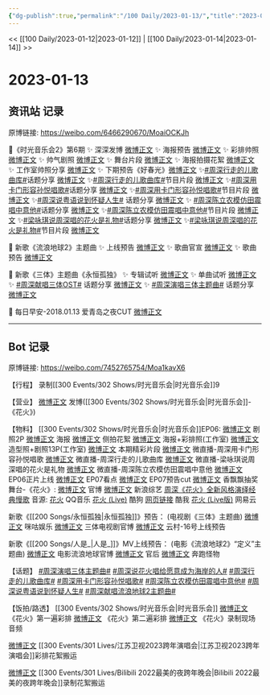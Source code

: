 ```yaml
---
{"dg-publish":true,"permalink":"/100 Daily/2023-01-13/","title":"2023-01-13","created":"2023-01-14T14:58:58.000+08:00","updated":"2023-04-11T14:46:32.000+08:00"}
---
```



<< [[100 Daily/2023-01-12\|2023-01-12]] | [[100 Daily/2023-01-14\|2023-01-14]] >>

# 2023-01-13

## 资讯站 记录

原博链接: https://weibo.com/6466290670/MoaiOCKJh

💫《时光音乐会2》第6期
✨ 深深发博 [微博正文](https://m.weibo.cn/6466290670/4857543611122435)
✨ 海报预告 [微博正文](https://m.weibo.cn/6466290670/4857501432939733)
✨ 彩排帅照 [微博正文](https://m.weibo.cn/6466290670/4857530159467252)
✨ 帅气剧照 [微博正文](https://m.weibo.cn/6466290670/4857453948178889)
✨ 舞台片段 [微博正文](https://m.weibo.cn/6466290670/4857535255546101)
✨ 海报拍摄花絮 [微博正文](https://m.weibo.cn/6466290670/4857515646649422)
✨ 工作室帅照分享 [微博正文](https://m.weibo.cn/6466290670/4857560391491651)
✨ 下期预告《好春光》[微博正文](https://m.weibo.cn/6466290670/4857553261953694)
✨[#周深行走的儿歌曲库#](https://s.weibo.com/weibo?q=%23%E5%91%A8%E6%B7%B1%E8%A1%8C%E8%B5%B0%E7%9A%84%E5%84%BF%E6%AD%8C%E6%9B%B2%E5%BA%93%23)话题分享 [微博正文](https://m.weibo.cn/6466290670/4857578133133167)
✨[#周深行走的儿歌曲库#](https://s.weibo.com/weibo?q=%23%E5%91%A8%E6%B7%B1%E8%A1%8C%E8%B5%B0%E7%9A%84%E5%84%BF%E6%AD%8C%E6%9B%B2%E5%BA%93%23)节目片段 [微博正文](https://m.weibo.cn/6466290670/4857542867425663)
✨[#周深用卡门形容孙悦唱歌#](https://s.weibo.com/weibo?q=%23%E5%91%A8%E6%B7%B1%E7%94%A8%E5%8D%A1%E9%97%A8%E5%BD%A2%E5%AE%B9%E5%AD%99%E6%82%A6%E5%94%B1%E6%AD%8C%23)话题分享
[微博正文](https://m.weibo.cn/6466290670/4857541399417900)
✨[#周深用卡门形容孙悦唱歌#](https://s.weibo.com/weibo?q=%23%E5%91%A8%E6%B7%B1%E7%94%A8%E5%8D%A1%E9%97%A8%E5%BD%A2%E5%AE%B9%E5%AD%99%E6%82%A6%E5%94%B1%E6%AD%8C%23)节目片段
[微博正文](https://m.weibo.cn/6466290670/4857542700177955)
✨[#周深说粤语说到怀疑人生#](https://s.weibo.com/weibo?q=%23%E5%91%A8%E6%B7%B1%E8%AF%B4%E7%B2%A4%E8%AF%AD%E8%AF%B4%E5%88%B0%E6%80%80%E7%96%91%E4%BA%BA%E7%94%9F%23) 话题分享
[微博正文](https://m.weibo.cn/6466290670/4857534400431284)
✨ [#周深陈立农模仿田震唱中意他#](https://s.weibo.com/weibo?q=%23%E5%91%A8%E6%B7%B1%E9%99%88%E7%AB%8B%E5%86%9C%E6%A8%A1%E4%BB%BF%E7%94%B0%E9%9C%87%E5%94%B1%E4%B8%AD%E6%84%8F%E4%BB%96%23)话题分享
[微博正文](https://m.weibo.cn/6466290670/4857539948446826)
✨[#周深陈立农模仿田震唱中意他#](https://s.weibo.com/weibo?q=%23%E5%91%A8%E6%B7%B1%E9%99%88%E7%AB%8B%E5%86%9C%E6%A8%A1%E4%BB%BF%E7%94%B0%E9%9C%87%E5%94%B1%E4%B8%AD%E6%84%8F%E4%BB%96%23)节目片段
[微博正文](https://m.weibo.cn/6466290670/4857542050060247)
✨[#梁咏琪说周深唱的花火是礼物#](https://s.weibo.com/weibo?q=%23%E6%A2%81%E5%92%8F%E7%90%AA%E8%AF%B4%E5%91%A8%E6%B7%B1%E5%94%B1%E7%9A%84%E8%8A%B1%E7%81%AB%E6%98%AF%E7%A4%BC%E7%89%A9%23)话题分享
[微博正文](https://m.weibo.cn/6466290670/4857540317284126)
✨[#梁咏琪说周深唱的花火是礼物#](https://s.weibo.com/weibo?q=%23%E6%A2%81%E5%92%8F%E7%90%AA%E8%AF%B4%E5%91%A8%E6%B7%B1%E5%94%B1%E7%9A%84%E8%8A%B1%E7%81%AB%E6%98%AF%E7%A4%BC%E7%89%A9%23)节目片段
[微博正文](https://m.weibo.cn/6466290670/4857542310891950)

💫 新歌《流浪地球2》主题曲
✨ 上线预告 [微博正文](https://m.weibo.cn/6466290670/4857567798367784)
✨ 歌曲官宣 [微博正文](https://m.weibo.cn/6466290670/4857568318727044)
✨ 歌曲预告 [微博正文](https://m.weibo.cn/6466290670/4857601302992026)

💫 新歌《三体》主题曲《永恒孤独》
✨ 专辑试听 [微博正文](https://m.weibo.cn/6466290670/4857421610090742)
✨ 单曲试听 [微博正文](https://m.weibo.cn/6466290670/4857425456273538)
✨ [#周深献唱三体OST#](https://s.weibo.com/weibo?q=%23%E5%91%A8%E6%B7%B1%E7%8C%AE%E5%94%B1%E4%B8%89%E4%BD%93OST%23) 话题分享 [微博正文](https://m.weibo.cn/6466290670/4857457665116937)
✨ [#周深演唱三体主题曲#](https://s.weibo.com/weibo?q=%23%E5%91%A8%E6%B7%B1%E6%BC%94%E5%94%B1%E4%B8%89%E4%BD%93%E4%B8%BB%E9%A2%98%E6%9B%B2%23) 话题分享 [微博正文](https://m.weibo.cn/6466290670/4857459175588142)

💫 每日早安-2018.01.13 爱青岛之夜CUT
[微博正文](https://m.weibo.cn/6466290670/4857359073544986)

---
## Bot 记录

原博链接: https://weibo.com/7452765754/Moa1kavX6

【行程】
录制[[300 Events/302 Shows/时光音乐会\|时光音乐会]]9

【营业】
[微博正文](https://m.weibo.cn/1736988591/4857542364367633) 发博([[300 Events/302 Shows/时光音乐会\|时光音乐会]]-《花火》)

【物料】
[[300 Events/302 Shows/时光音乐会\|时光音乐会]]EP06:
[微博正文](https://m.weibo.cn/7703778879/4857452979817580) 剧照2P
[微博正文](https://m.weibo.cn/7703778879/4857498949911364) 海报
[微博正文](https://m.weibo.cn/5337758780/4857513796706273) 侧拍花絮
[微博正文](https://m.weibo.cn/7478855230/4857526217347177) 海报+彩排照(工作室)
[微博正文](https://m.weibo.cn/7478855230/4857556789105800) 造型照+剧照13P(工作室)
[微博正文](https://m.weibo.cn/7703778879/4857419031383368) 本期精彩片段
[微博正文](https://m.weibo.cn/7703778879/4857537796769299) 微直播-周深用卡门形容孙悦唱歌
[微博正文](https://m.weibo.cn/7703778879/4857537537770897) 微直播-周深行走的儿歌曲库
[微博正文](https://m.weibo.cn/7703778879/4857537033933165) 微直播-梁咏琪说周深唱的花火是礼物
[微博正文](https://m.weibo.cn/7703778879/4857536529829161) 微直播-周深陈立农模仿田震唱中意他
[微博正文](https://m.weibo.cn/7703778879/4857548340987006) EP06正片上线
[微博正文](https://m.weibo.cn/7703778879/4857560286630909) EP07看点
[微博正文](https://m.weibo.cn/6466290670/4857553261953694) EP07预告cut
[微博正文](https://m.weibo.cn/2373608053/4857479403408956) 香飘飘抽奖
舞台-《花火》:
[微博正文](https://m.weibo.cn/7703778879/4857533267186411) 官博
[微博正文](https://m.weibo.cn/1878335471/4857536199788185) 新浪综艺
[周深《花火》全新风格演绎经典慢歌](https://weibo.cn/sinaurl?u=https%3A%2F%2Fm.mgtv.com%2Fb%2F501604%2F18110672.html%3Fcxid%3Dwbxtzs)
音源:
[花火](https://weibo.cn/sinaurl?u=https%3A%2F%2Fc.y.qq.com%2Fbase%2Ffcgi-bin%2Fu%3F__%3DqlrzK3U3cYTj) QQ音乐
[花火 (Live)](https://weibo.cn/sinaurl?u=https%3A%2F%2Ft3.kugou.com%2Fsong.html%3Fid%3DaSmYF0fB7V2) 酷狗
[网页链接](https://weibo.cn/sinaurl?u=https%3A%2F%2Fm.kuwo.cn%2Fyinyue%2F258378612%3Ff%3Dip%26t%3Dsinawb%26h5limitfree%3D1%26loginuid%3DLMHIaOKNR%2Bw%3D) 酷我
[花火 (Live版)](https://weibo.cn/sinaurl?u=http%3A%2F%2Fmusic.163.com%2Fshare%2Fsina%2Fdirect%2F18%2F2014305541%3Fapp_version%3D8.9.10%26userid%3D3371055516%26haspic%3D0%26dlt%3D0846) 网易云

新歌《[[200 Songs/永恒孤独\|永恒孤独]]》预告：
(电视剧《三体》主题曲)
[微博正文](https://m.weibo.cn/7441318559/4857423477086108) 咪咕娱乐
[微博正文](https://m.weibo.cn/7470196136/4857419022731206) 三体电视剧官博
[微博正文](https://m.weibo.cn/6509152617/4857583292125612) 云村-16号上线预告

新歌《[[200 Songs/人是_\|人是_]]》MV上线预告：
(电影《流浪地球2》“定义”主题曲)
[微博正文](https://m.weibo.cn/6436669966/4857565025933297) 电影流浪地球官博
[微博正文](https://m.weibo.cn/5248300719/4857566885060603) 官后
[微博正文](https://m.weibo.cn/5991816334/4857565739227308) 奔跑怪物

【话题】
[#周深演唱三体主题曲#](https://s.weibo.com/weibo?q=%23%E5%91%A8%E6%B7%B1%E6%BC%94%E5%94%B1%E4%B8%89%E4%BD%93%E4%B8%BB%E9%A2%98%E6%9B%B2%23)
[#周深说花火唱给愿意成为海岸的人#](https://s.weibo.com/weibo?q=%23%E5%91%A8%E6%B7%B1%E8%AF%B4%E8%8A%B1%E7%81%AB%E5%94%B1%E7%BB%99%E6%84%BF%E6%84%8F%E6%88%90%E4%B8%BA%E6%B5%B7%E5%B2%B8%E7%9A%84%E4%BA%BA%23)
[#周深行走的儿歌曲库#](https://s.weibo.com/weibo?q=%23%E5%91%A8%E6%B7%B1%E8%A1%8C%E8%B5%B0%E7%9A%84%E5%84%BF%E6%AD%8C%E6%9B%B2%E5%BA%93%23)
[#周深用卡门形容孙悦唱歌#](https://s.weibo.com/weibo?q=%23%E5%91%A8%E6%B7%B1%E7%94%A8%E5%8D%A1%E9%97%A8%E5%BD%A2%E5%AE%B9%E5%AD%99%E6%82%A6%E5%94%B1%E6%AD%8C%23)
[#周深陈立农模仿田震唱中意他#](https://s.weibo.com/weibo?q=%23%E5%91%A8%E6%B7%B1%E9%99%88%E7%AB%8B%E5%86%9C%E6%A8%A1%E4%BB%BF%E7%94%B0%E9%9C%87%E5%94%B1%E4%B8%AD%E6%84%8F%E4%BB%96%23)
[#周深说粤语说到怀疑人生#](https://s.weibo.com/weibo?q=%23%E5%91%A8%E6%B7%B1%E8%AF%B4%E7%B2%A4%E8%AF%AD%E8%AF%B4%E5%88%B0%E6%80%80%E7%96%91%E4%BA%BA%E7%94%9F%23)
[#周深献唱流浪地球2主题曲#](https://s.weibo.com/weibo?q=%23%E5%91%A8%E6%B7%B1%E7%8C%AE%E5%94%B1%E6%B5%81%E6%B5%AA%E5%9C%B0%E7%90%832%E4%B8%BB%E9%A2%98%E6%9B%B2%23)

【饭拍/路透】
[[300 Events/302 Shows/时光音乐会\|时光音乐会]]
[微博正文](https://m.weibo.cn/6322621063/4857558744171110) 《花火》第一遍彩排
[微博正文](https://m.weibo.cn/6322621063/4857561268885549) 《花火》第二遍彩排
[微博正文](https://m.weibo.cn/6322621063/4857563134563392) 《花火》录制现场音频

[微博正文](https://m.weibo.cn/6433509682/4857540459889866) [[300 Events/301 Lives/江苏卫视2023跨年演唱会\|江苏卫视2023跨年演唱会]]彩排花絮搬运

[微博正文](https://m.weibo.cn/7480994571/4857463080485399) [[300 Events/301 Lives/Bilibili 2022最美的夜跨年晚会\|Bilibili 2022最美的夜跨年晚会]]录制花絮搬运
